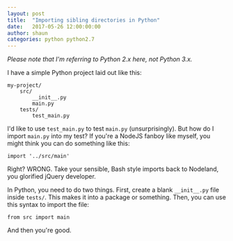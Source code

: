 ```yaml
---
layout: post
title:  "Importing sibling directories in Python"
date:   2017-05-26 12:00:00:00
author: shaun
categories: python python2.7
---
```


*Please note that I'm referring to Python 2.x here, not Python 3.x.*

I have a simple Python project laid out like this:

```
my-project/
    src/
        __init__.py
        main.py
    tests/
        test_main.py
```

I'd like to use `test_main.py` to test `main.py` (unsurprisingly). But how do I import `main.py` into my test? If you're a NodeJS fanboy like myself, you might think you can do something like this:

```
import '../src/main'
```

Right? WRONG. Take your sensible, Bash style imports back to Nodeland, you glorified jQuery developer.

In Python, you need to do two things. First, create a blank `__init__.py` file inside `tests/`. This makes it into a package or something. Then, you can use this syntax to import the file:

```
from src import main
```

And then you're good.
